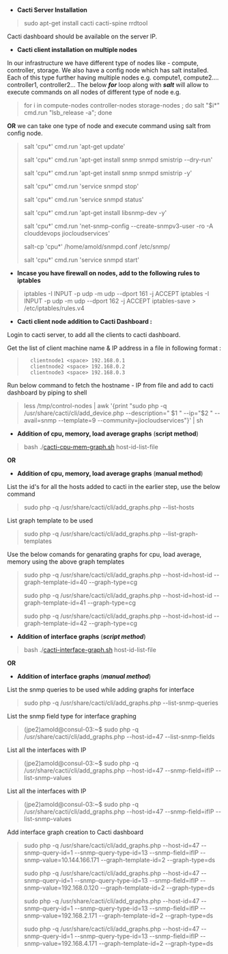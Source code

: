 * **Cacti Server Installation** 

> sudo apt-get install cacti cacti-spine rrdtool

Cacti dashboard should be available on the server IP.

* **Cacti client installation on multiple nodes** 

In our infrastructure we have different type of nodes like - compute, controller, storage. We also have a config node which has salt installed. Each of this type further having multiple nodes e.g. compute1, compute2.... controller1, controller2...
The below ***for*** loop along with ***salt*** will allow to execute commands on all nodes of different type of node e.g.
  
> for i in compute-nodes controller-nodes storage-nodes ; do salt "$i*" cmd.run "lsb_release -a"; done

**OR** we can take one type of node and execute command using salt from config node.

> salt 'cpu*' cmd.run 'apt-get update'
> 
> salt 'cpu*' cmd.run 'apt-get install snmp snmpd smistrip --dry-run'
> 
> salt 'cpu*' cmd.run 'apt-get install snmp snmpd smistrip -y'
> 
> salt 'cpu*' cmd.run 'service snmpd stop'
> 
> salt 'cpu*' cmd.run 'service snmpd status'
> 
> salt 'cpu*' cmd.run 'apt-get install libsnmp-dev -y'
> 
> salt 'cpu*' cmd.run 'net-snmp-config --create-snmpv3-user -ro -A
> clouddevops jiocloudservices'
> 
> salt-cp 'cpu*' /home/amold/snmpd.conf /etc/snmp/
> 
> salt 'cpu*' cmd.run 'service snmpd start'

* **Incase you have firewall on nodes, add to the following rules to iptables**

> iptables -I INPUT -p udp -m udp --dport 161 -j ACCEPT
> iptables -I INPUT -p udp -m udp --dport 162 -j ACCEPT 
> iptables-save > /etc/iptables/rules.v4

 * **Cacti client node addition to Cacti Dashboard :**

Login to cacti server, to add all the clients to cacti dashboard.

Get the list of client machine name & IP address in a file in following format :

>    	clientnode1 <space> 192.168.0.1
>    	clientnode2 <space> 192.168.0.2
>    	clientnode3 <space> 192.168.0.3

Run below command to fetch the hostname - IP from file and add to cacti dashboard by piping to shell

> less /tmp/control-nodes | awk '{print "sudo php -q
> /usr/share/cacti/cli/add_device.php --description=" \$1 " --ip="$2 "
> --avail=snmp --template=9 --community=jiocloudservices"}' | sh

* **Addition of cpu, memory, load average graphs** (**script method**)

> bash ./[cacti-cpu-mem-graph.sh](https://github.com/amoldighe/cacti-setup-add-graph/blob/master/cacti-cpu-mem-graph.sh)    host-id-list-file

**OR**

* **Addition of cpu, memory, load average graphs** (**manual method**)

List the id's for all the hosts added to cacti in the earlier step, use the below command

> sudo php -q /usr/share/cacti/cli/add_graphs.php --list-hosts

List graph template to be used 

> sudo php -q /usr/share/cacti/cli/add_graphs.php --list-graph-templates

Use the below comands for genarating graphs for cpu, load average, memory using the above graph templates

> sudo php -q /usr/share/cacti/cli/add_graphs.php  --host-id=host-id
> --graph-template-id=40 --graph-type=cg 
> 
> sudo php -q /usr/share/cacti/cli/add_graphs.php  --host-id=host-id
> --graph-template-id=41 --graph-type=cg 
> 
> sudo php -q /usr/share/cacti/cli/add_graphs.php  --host-id=host-id
> --graph-template-id=42 --graph-type=cg

* **Addition of interface graphs** (***script method***)

> bash ./[cacti-interface-graph.sh](https://github.com/amoldighe/cacti-setup-add-graph/blob/master/cacti-interface-graph.sh)   host-id-list-file

**OR**

* **Addition of interface graphs** (***manual method***)

List the snmp queries to be used while adding graphs for interface 

> sudo php -q /usr/share/cacti/cli/add_graphs.php --list-snmp-queries

List the snmp field type for interface graphing

> (jpe2)amold@consul-03:~$ sudo php -q /usr/share/cacti/cli/add_graphs.php --host-id=47 --list-snmp-fields

List all the interfaces with IP

> (jpe2)amold@consul-03:~$ sudo php -q /usr/share/cacti/cli/add_graphs.php --host-id=47 --snmp-field=ifIP --list-snmp-values 

List all the interfaces with IP

> (jpe2)amold@consul-03:~$ sudo php -q /usr/share/cacti/cli/add_graphs.php --host-id=47 --snmp-field=ifIP --list-snmp-values 

Add interface graph creation to Cacti dashboard

> sudo php -q /usr/share/cacti/cli/add_graphs.php --host-id=47
> --snmp-query-id=1 --snmp-query-type-id=13 --snmp-field=ifIP --snmp-value=10.144.166.171 --graph-template-id=2 --graph-type=ds
> 
> sudo php -q /usr/share/cacti/cli/add_graphs.php --host-id=47
> --snmp-query-id=1 --snmp-query-type-id=13 --snmp-field=ifIP --snmp-value=192.168.0.120 --graph-template-id=2 --graph-type=ds
> 
> sudo php -q /usr/share/cacti/cli/add_graphs.php --host-id=47
> --snmp-query-id=1 --snmp-query-type-id=13 --snmp-field=ifIP --snmp-value=192.168.2.171 --graph-template-id=2 --graph-type=ds
> 
> sudo php -q /usr/share/cacti/cli/add_graphs.php --host-id=47
> --snmp-query-id=1 --snmp-query-type-id=13 --snmp-field=ifIP --snmp-value=192.168.4.171 --graph-template-id=2 --graph-type=ds
